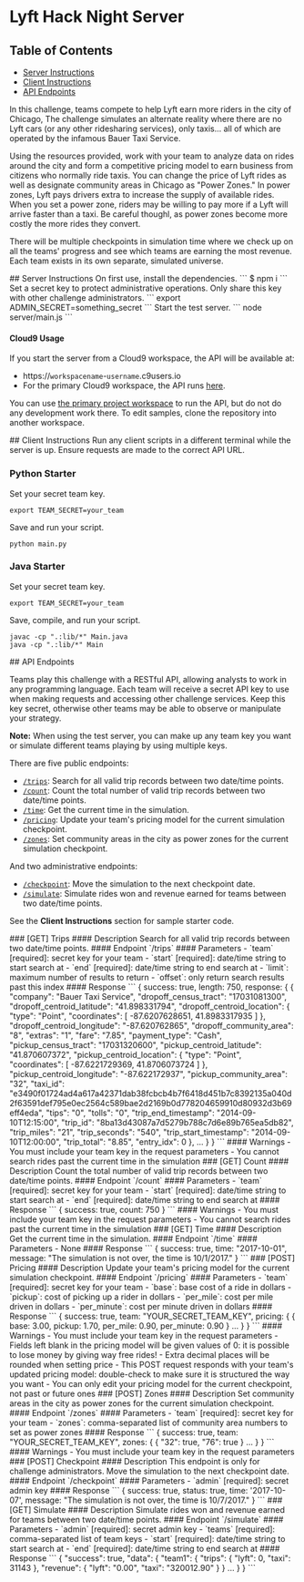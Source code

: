 # Lyft Hack Night Server

## Table of Contents
- [Server Instructions](#section-server)
- [Client Instructions](#section-client)
- [API Endpoints](#section-api)

In this challenge, teams compete to help Lyft earn more riders in the city of Chicago, The challenge simulates an alternate reality where there are no Lyft cars (or any other ridesharing services), only taxis... all of which are operated by the infamous Bauer Taxi Service.

Using the resources provided, work with your team to analyze data on rides around the city and form a competitive pricing model to earn business from citizens who normally ride taxis. You can change the price of Lyft rides as well as designate community areas in Chicago as "Power Zones." In power zones, Lyft pays drivers extra to increase the supply of available rides. When you set a power zone, riders may be willing to pay more if a Lyft will arrive faster than a taxi. Be careful thoughl, as power zones become more costly the more rides they convert.

There will be multiple checkpoints in simulation time where we check up on all the teams' progress and see which teams are earning the most revenue. Each team exists in its own separate, simulated universe.

<a name="section-server">
## Server Instructions
On first use, install the dependencies.
```
$ npm i
```
Set a secret key to protect administrative operations. Only share this key with other challenge administrators.
```
export ADMIN_SECRET=something_secret
```
Start the test server.
```
node server/main.js
```

#### Cloud9 Usage
If you start the server from a Cloud9 workspace, the API will be available at:
- https://`workspacename`-`username`.c9users.io
- For the primary Cloud9 workspace, the API runs [here](https://lyft-vingkan.c9users.io/hello).

You can use [the primary project workspace](https://ide.c9.io/vingkan/lyft) to run the API, but do not do any development work there. To edit samples, clone the repository into another workspace.

<a name="section-client">
## Client Instructions
Run any client scripts in a different terminal while the server is up. Ensure requests are made to the correct API URL.

### Python Starter
Set your secret team key.
```
export TEAM_SECRET=your_team
```
Save and run your script.
```
python main.py
```

### Java Starter
Set your secret team key.
```
export TEAM_SECRET=your_team
```
Save, compile, and run your script.
```
javac -cp ".:lib/*" Main.java
java -cp ".:lib/*" Main
```

<a name="section-api">
## API Endpoints

Teams play this challenge with a RESTful API, allowing analysts to work in any programming language. Each team will receive a secret API key to use when making requests and accessing other challenge services. Keep this key secret, otherwise other teams may be able to observe or manipulate your strategy.

**Note:** When using the test server, you can make up any team key you want or simulate different teams playing by using multiple keys.

There are five public endpoints:
- [`/trips`](#get-trips): Search for all valid trip records between two date/time points.
- [`/count`](#get-count): Count the total number of valid trip records between two date/time points.
- [`/time`](#get-time): Get the current time in the simulation.
- [`/pricing`](#post-pricing): Update your team's pricing model for the current simulation checkpoint.
- [`/zones`](#post-zones): Set community areas in the city as power zones for the current simulation checkpoint.

And two administrative endpoints:
- [`/checkpoint`](#post-checkpoint): Move the simulation to the next checkpoint date.
- [`/simulate`](#get-simulate): Simulate rides won and revenue earned for teams between two date/time points.

See the **Client Instructions** section for sample starter code.

<a name="get-trips">
### [GET] Trips
#### Description
Search for all valid trip records between two date/time points.
#### Endpoint
`/trips`
#### Parameters
- `team` [required]: secret key for your team
- `start` [required]: date/time string to start search at
- `end` [required]: date/time string to end search at
- `limit`: maximum number of results to return
- `offset`: only return search results past this index
#### Response
```
{
	success: true,
	length: 750,
	response: {
	    {
	      "company": "Bauer Taxi Service",
	      "dropoff_census_tract": "17031081300",
	      "dropoff_centroid_latitude": "41.898331794",
	      "dropoff_centroid_location": {
	        "type": "Point",
	        "coordinates": [
	          -87.6207628651,
	          41.8983317935
	        ]
	      },
	      "dropoff_centroid_longitude": "-87.620762865",
	      "dropoff_community_area": "8",
	      "extras": "1",
	      "fare": "7.85",
	      "payment_type": "Cash",
	      "pickup_census_tract": "17031320600",
	      "pickup_centroid_latitude": "41.870607372",
	      "pickup_centroid_location": {
	        "type": "Point",
	        "coordinates": [
	          -87.6221729369,
	          41.8706073724
	        ]
	      },
	      "pickup_centroid_longitude": "-87.622172937",
	      "pickup_community_area": "32",
	      "taxi_id": "e3490f01724ad4a617a42371dab38fcbcb4b7f6418d451b7c8392135a040d2f63591def795e0ec2564c589bae2d2169b0d778204659910d80932d3b69eff4eda",
	      "tips": "0",
	      "tolls": "0",
	      "trip_end_timestamp": "2014-09-10T12:15:00",
	      "trip_id": "8ba13d43087a7d5279b788c7d6e89b765ea5db82",
	      "trip_miles": "21",
	      "trip_seconds": "540",
	      "trip_start_timestamp": "2014-09-10T12:00:00",
	      "trip_total": "8.85",
	      "entry_idx": 0
	    },
		...
	}
}
```
#### Warnings
- You must include your team key in the request parameters
- You cannot search rides past the current time in the simulation

<a name="get-count">
### [GET] Count
#### Description
Count the total number of valid trip records between two date/time points.
#### Endpoint
`/count`
#### Parameters
- `team` [required]: secret key for your team
- `start` [required]: date/time string to start search at
- `end` [required]: date/time string to end search at
#### Response
```
{
	success: true,
	count: 750
}
```
#### Warnings
- You must include your team key in the request parameters
- You cannot search rides past the current time in the simulation

<a name="get-time">
### [GET] Time
#### Description
Get the current time in the simulation.
#### Endpoint
`/time`
#### Parameters
- None
#### Response
```
{
	success: true,
	time: "2017-10-01",
	message: "The simulation is not over, the time is 10/1/2017."
}
```
<a name="post-pricing">
### [POST] Pricing
#### Description
Update your team's pricing model for the current simulation checkpoint.
#### Endpoint
`/pricing`
#### Parameters
- `team` [required]: secret key for your team
- `base`: base cost of a ride in dollars
- `pickup`: cost of picking up a rider in dollars
- `per_mile`: cost per mile driven in dollars
- `per_minute`: cost per minute driven in dollars
#### Response
```
{
	success: true,
	team: "YOUR_SECRET_TEAM_KEY",
	pricing: {
		{
			base: 3.00,
			pickup: 1.70,
			per_mile: 0.90,
			per_minute: 0.90
		}
		...
	}
}
```
#### Warnings
- You must include your team key in the request parameters
- Fields left blank in the pricing model will be given values of 0: it is possible to lose money by giving way free rides!
- Extra decimal places will be rounded when setting price
- This POST request responds with your team's updated pricing model: double-check to make sure it is structured the way you want
- You can only edit your pricing model for the current checkpoint, not past or future ones

<a name="post-zones">
### [POST] Zones
#### Description
Set community areas in the city as power zones for the current simulation checkpoint.
#### Endpoint
`/zones`
#### Parameters
- `team` [required]: secret key for your team
- `zones`: comma-separated list of community area numbers to set as power zones
#### Response
```
{
	success: true,
	team: "YOUR_SECRET_TEAM_KEY",
	zones: {
		{
			"32": true,
			"76": true
		}
		...
	}
}
```
#### Warnings
- You must include your team key in the request parameters

<a name="post-checkpoint">
### [POST] Checkpoint
#### Description
This endpoint is only for challenge administrators. Move the simulation to the next checkpoint date.
#### Endpoint
`/checkpoint`
#### Parameters
- `admin` [required]: secret admin key
#### Response
```
{
	success: true,
	status: true,
	time: '2017-10-07',
	message: "The simulation is not over, the time is 10/7/2017."
}
```

<a name="get-simulate">
### [GET] Simulate
#### Description
Simulate rides won and revenue earned for teams between two date/time points.
#### Endpoint
`/simulate`
#### Parameters
- `admin` [required]: secret admin key
- `teams` [required]: comma-separated list of team keys
- `start` [required]: date/time string to start search at
- `end` [required]: date/time string to end search at
#### Response
```
{
	"success": true,
	"data": {
		"team1": {
			"trips": {
				"lyft": 0,
				"taxi": 31143
			},
			"revenue": {
				"lyft": "0.00",
				"taxi": "320012.90"
			}
		}
		...
	}
}
```